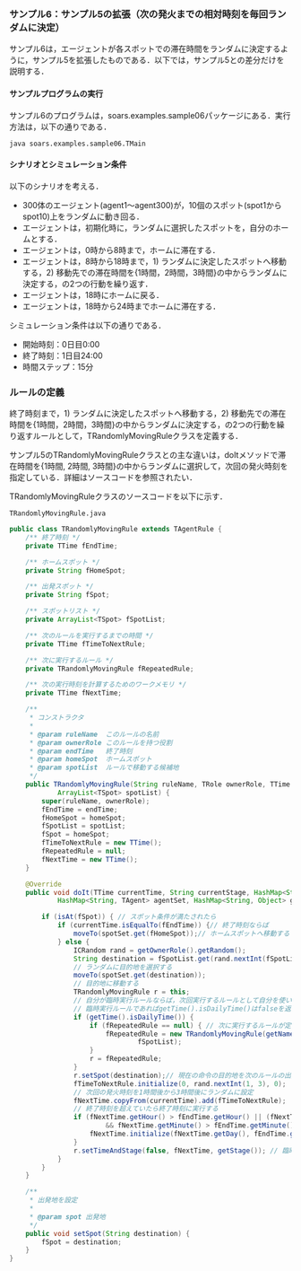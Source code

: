 ### サンプル6：サンプル5の拡張（次の発火までの相対時刻を毎回ランダムに決定）

サンプル6は，エージェントが各スポットでの滞在時間をランダムに決定するように，サンプル5を拡張したものである．以下では，サンプル5との差分だけを説明する．

#### サンプルプログラムの実行

サンプル6のプログラムは，soars.examples.sample06パッケージにある．実行方法は，以下の通りである．

    java soars.examples.sample06.TMain


#### シナリオとシミュレーション条件

以下のシナリオを考える．
- 300体のエージェント(agent1〜agent300)が，10個のスポット(spot1からspot10)上をランダムに動き回る．
- エージェントは，初期化時に，ランダムに選択したスポットを，自分のホームとする．
- エージェントは，0時から8時まで，ホームに滞在する．
- エージェントは，8時から18時まで，1) ランダムに決定したスポットへ移動する，2) 移動先での滞在時間を{1時間，2時間，3時間}の中からランダムに決定する，の2つの行動を繰り返す．
- エージェントは，18時にホームに戻る．
- エージェントは，18時から24時までホームに滞在する．

シミュレーション条件は以下の通りである．
- 開始時刻：0日目0:00
- 終了時刻：1日目24:00
- 時間ステップ：15分

### ルールの定義

終了時刻まで，1) ランダムに決定したスポットへ移動する，2) 移動先での滞在時間を{1時間，2時間，3時間}の中からランダムに決定する，の2つの行動を繰り返すルールとして，TRandomlyMovingRuleクラスを定義する．

サンプル5のTRandomlyMovingRuleクラスとの主な違いは，doItメソッドで滞在時間を{1時間, 2時間, 3時間}の中からランダムに選択して，次回の発火時刻を指定している．詳細はソースコードを参照されたい．

TRandomlyMovingRuleクラスのソースコードを以下に示す．

`TRandomlyMovingRule.java`

```java
public class TRandomlyMovingRule extends TAgentRule {
    /** 終了時刻 */
    private TTime fEndTime;

    /** ホームスポット */
    private String fHomeSpot;

    /** 出発スポット */
    private String fSpot;

    /** スポットリスト */
    private ArrayList<TSpot> fSpotList;

    /** 次のルールを実行するまでの時間 */
    private TTime fTimeToNextRule;

    /** 次に実行するルール */
    private TRandomlyMovingRule fRepeatedRule;

    /** 次の実行時刻を計算するためのワークメモリ */
    private TTime fNextTime;

    /**
     * コンストラクタ
     * 
     * @param ruleName  このルールの名前
     * @param ownerRole このルールを持つ役割
     * @param endTime   終了時刻
     * @param homeSpot  ホームスポット
     * @param spotList  ルールで移動する候補地
     */
    public TRandomlyMovingRule(String ruleName, TRole ownerRole, TTime endTime, String homeSpot,
            ArrayList<TSpot> spotList) {
        super(ruleName, ownerRole);
        fEndTime = endTime;
        fHomeSpot = homeSpot;
        fSpotList = spotList;
        fSpot = homeSpot;
        fTimeToNextRule = new TTime();
        fRepeatedRule = null;
        fNextTime = new TTime();
    }

    @Override
    public void doIt(TTime currentTime, String currentStage, HashMap<String, TSpot> spotSet,
            HashMap<String, TAgent> agentSet, HashMap<String, Object> globalSharedVariables) {

        if (isAt(fSpot)) { // スポット条件が満たされたら
            if (currentTime.isEqualTo(fEndTime)) {// 終了時刻ならば
                moveTo(spotSet.get(fHomeSpot));// ホームスポットへ移動する
            } else {
                ICRandom rand = getOwnerRole().getRandom();
                String destination = fSpotList.get(rand.nextInt(fSpotList.size())).getName();
                // ランダムに目的地を選択する
                moveTo(spotSet.get(destination));
                // 目的地に移動する
                TRandomlyMovingRule r = this;
                // 自分が臨時実行ルールならば，次回実行するルールとして自分を使い回す．
                // 臨時実行ルールであればgetTime().isDailyTime()はfalseを返す
                if (getTime().isDailyTime()) {
                    if (fRepeatedRule == null) { // 次に実行するルールが定義されていたら
                        fRepeatedRule = new TRandomlyMovingRule(getName(), getOwnerRole(), fEndTime, fHomeSpot,
                                fSpotList);
                    }
                    r = fRepeatedRule;
                }
                r.setSpot(destination);// 現在の命令の目的地を次のルールの出発地にする
                fTimeToNextRule.initialize(0, rand.nextInt(1, 3), 0);
                // 次回の発火時刻を1時間後から3時間後にランダムに設定
                fNextTime.copyFrom(currentTime).add(fTimeToNextRule);
                // 終了時刻を超えていたら終了時刻に実行する
                if (fNextTime.getHour() > fEndTime.getHour() || (fNextTime.getHour() == fEndTime.getHour()
                        && fNextTime.getMinute() > fEndTime.getMinute())) {
                    fNextTime.initialize(fNextTime.getDay(), fEndTime.getHour(), fEndTime.getMinute());
                }
                r.setTimeAndStage(false, fNextTime, getStage()); // 臨時実行ルールとして予約
            }
        }
    }

    /**
     * 出発地を設定
     * 
     * @param spot 出発地
     */
    public void setSpot(String destination) {
        fSpot = destination;
    }
}
```